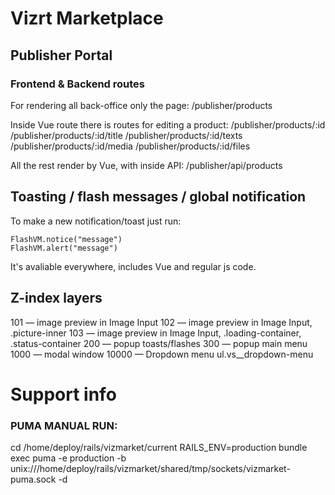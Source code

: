 # Vizrt Marketplace

## Publisher Portal

### Frontend & Backend routes

For rendering all back-office only the page:
/publisher/products

Inside Vue route there is routes for editing a product:
/publisher/products/:id
/publisher/products/:id/title
/publisher/products/:id/texts
/publisher/products/:id/media
/publisher/products/:id/files

All the rest render by Vue, with inside API:
/publisher/api/products

## Toasting / flash messages / global notification

To make a new notification/toast just run:
```
FlashVM.notice("message")
FlashVM.alert("message")
```
It's avaliable everywhere, includes Vue and regular js code.

## Z-index layers
101 — image preview in Image Input
102 — image preview in Image Input, .picture-inner
103 — image preview in Image Input, .loading-container, .status-container 
200 — popup toasts/flashes
300 — popup main menu
1000 — modal window
10000 — Dropdown menu ul.vs__dropdown-menu

# Support info

### PUMA MANUAL RUN:
cd /home/deploy/rails/vizmarket/current
RAILS_ENV=production bundle exec puma -e production -b unix:///home/deploy/rails/vizmarket/shared/tmp/sockets/vizmarket-puma.sock -d
